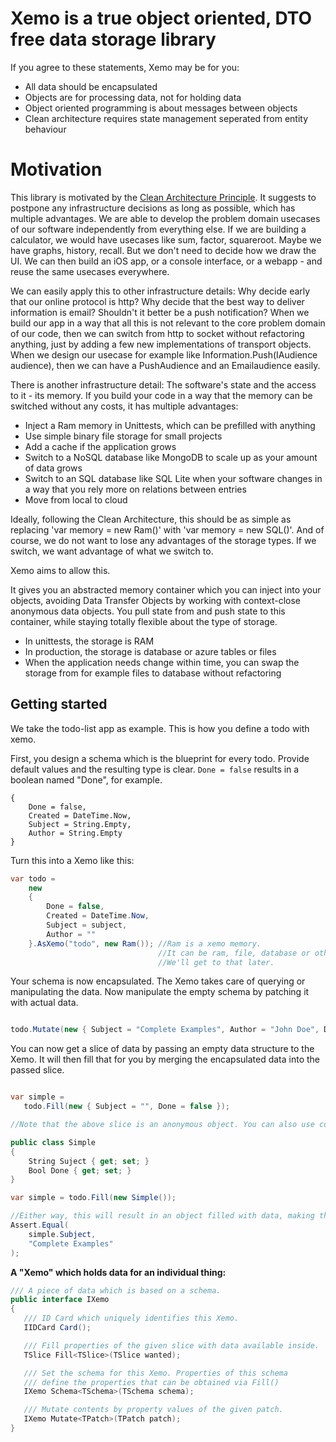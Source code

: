 # Xemo is a true object oriented, DTO free data storage library
If you agree to these statements, Xemo may be for you:
- All data should be encapsulated
- Objects are for processing data, not for holding data
- Object oriented programming is about messages between objects
- Clean architecture requires state management seperated from entity behaviour

# Motivation
This library is motivated by the [Clean Architecture Principle](https://blog.cleancoder.com/uncle-bob/2012/08/13/the-clean-architecture.html). It suggests to postpone any infrastructure decisions as long as possible, which has multiple advantages. We are able to develop the problem domain usecases of our software independently from everything else. 
If we are building a calculator, we would have usecases like sum, factor, squareroot. Maybe we have graphs, history, recall.
But we don't need to decide how we draw the UI. We can then build an iOS app, or a console interface, or a webapp - and reuse the same usecases everywhere. 

We can easily apply this to other infrastructure details: Why decide early that our online protocol is http? Why decide that the best way to deliver information is email? Shouldn't it better be a push notification?
When we build our app in a way that all this is not relevant to the core problem domain of our code, then we can switch from http to socket without refactoring anything, just by adding a few new implementations of transport objects.
When we design our usecase for example like Information.Push(IAudience audience), then we can have a PushAudience and an Emailaudience easily.

There is another infrastructure detail: The software's state and the access to it - its memory.
If you build your code in a way that the memory can be switched without any costs, it has multiple advantages:
- Inject a Ram memory in Unittests, which can be prefilled with anything
- Use simple binary file storage for small projects
- Add a cache if the application grows
- Switch to a NoSQL database like MongoDB to scale up as your amount of data grows
- Switch to an SQL database like SQL Lite when your software changes in a way that you rely more on relations between entries
- Move from local to cloud

Ideally, following the Clean Architecture, this should be as simple as replacing 'var memory = new Ram()' with 'var memory = new SQL()'. 
And of course, we do not want to lose any advantages of the storage types. If we switch, we want advantage of what we switch to.

Xemo aims to allow this.

It gives you an abstracted memory container which you can inject into your objects, avoiding Data Transfer Objects by working with context-close anonymous data objects.
You pull state from and push state to this container, while staying totally flexible about the type of storage.
- In unittests, the storage is RAM
- In production, the storage is database or azure tables or files
- When the application needs change within time, you can swap the storage from for example files to database without refactoring

## Getting started
We take the todo-list app as example.
This is how you define a todo with xemo.

First, you design a schema which is the blueprint for every todo. Provide default values and the resulting type is clear. ```Done = false``` results in a boolean named "Done", for example.

```
{
    Done = false,
    Created = DateTime.Now,
    Subject = String.Empty,
    Author = String.Empty
}
```

Turn this into a Xemo like this:

```csharp
var todo =
    new
    {
        Done = false,
        Created = DateTime.Now,
        Subject = subject,
        Author = ""
    }.AsXemo("todo", new Ram()); //Ram is a xemo memory. 
                                 //It can be ram, file, database or others. 
                                 //We'll get to that later.
```

Your schema is now encapsulated. The Xemo takes care of querying or manipulating the data.
Now manipulate the empty schema by patching it with actual data.

```csharp

todo.Mutate(new { Subject = "Complete Examples", Author = "John Doe", Done = false });

```

You can now get a slice of data by passing an empty data structure to the Xemo. It will then fill that for you by merging the encapsulated data into the passed slice.

```csharp

var simple =
   todo.Fill(new { Subject = "", Done = false });

//Note that the above slice is an anonymous object. You can also use concrete objects with properties, if you prefer. Using anonymous types might have advantages in agile development. Here is an example using a property object:

public class Simple
{
	String Suject { get; set; }
    Bool Done { get; set; }
}

var simple = todo.Fill(new Simple());

//Either way, this will result in an object filled with data, making this assumption true:
Assert.Equal(
    simple.Subject,
    "Complete Examples"
);

```




**A "Xemo" which holds data for an individual thing:**

```csharp
/// A piece of data which is based on a schema.
public interface IXemo
{
   /// ID Card which uniquely identifies this Xemo.
   IIDCard Card();

   /// Fill properties of the given slice with data available inside.
   TSlice Fill<TSlice>(TSlice wanted);

   /// Set the schema for this Xemo. Properties of this schema
   /// define the properties that can be obtained via Fill()
   IXemo Schema<TSchema>(TSchema schema);

   /// Mutate contents by property values of the given patch.
   IXemo Mutate<TPatch>(TPatch patch);
}

```

